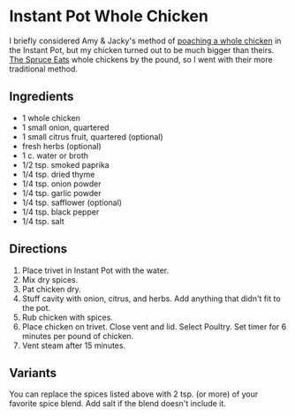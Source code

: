 # Instant Pot Whole Chicken

I briefly considered Amy & Jacky's method of [poaching a whole chicken](https://www.pressurecookrecipes.com/instant-pot-whole-chicken/) in the Instant Pot, but my chicken turned out to be much bigger than theirs.  [The Spruce Eats](https://www.thespruceeats.com/instant-pot-whole-chicken-4178762) whole chickens by the pound, so I went with their more traditional method.

## Ingredients

* 1 whole chicken
* 1 small onion, quartered
* 1 small citrus fruit, quartered (optional)
* fresh herbs (optional)
* 1 c. water or broth
* 1/2 tsp. smoked paprika
* 1/4 tsp. dried thyme
* 1/4 tsp. onion powder
* 1/4 tsp. garlic powder
* 1/4 tsp. safflower (optional)
* 1/4 tsp. black pepper
* 1/4 tsp. salt

## Directions

1. Place trivet in Instant Pot with the water.
2. Mix dry spices.
3. Pat chicken dry.
4. Stuff cavity with onion, citrus, and herbs.  Add anything that didn't fit to the pot.
5. Rub chicken with spices.
6. Place chicken on trivet.  Close vent and lid.  Select Poultry.  Set timer for 6 minutes per pound of chicken.
7. Vent steam after 15 minutes.

## Variants

You can replace the spices listed above with 2 tsp. (or more) of your favorite spice blend.  Add salt if the blend doesn't include it.
